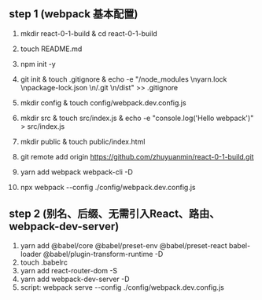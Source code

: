 ## step 1 (webpack 基本配置)
 1. mkdir react-0-1-build & cd react-0-1-build
 2. touch README.md
 3. npm init -y
 5. git init & touch .gitignore & echo -e "/node_modules \nyarn.lock \npackage-lock.json \n/.git \n/dist" >> .gitignore
 6. mkdir config & touch config/webpack.dev.config.js
 7. mkdir src & touch src/index.js & echo -e "console.log('Hello webpack')" > src/index.js
 8. mkdir public & touch public/index.html
 9. git remote add origin https://github.com/zhuyuanmin/react-0-1-build.git

 10. yarn add webpack webpack-cli -D
 11. npx webpack --config ./config/webpack.dev.config.js


## step 2 (别名、后缀、无需引入React、路由、webpack-dev-server)
  1. yarn add @babel/core @babel/preset-env @babel/preset-react babel-loader @babel/plugin-transform-runtime -D
  2. touch .babelrc
  3. yarn add react-router-dom -S
  4. yarn add webpack-dev-server -D
  5. script: webpack serve --config ./config/webpack.dev.config.js